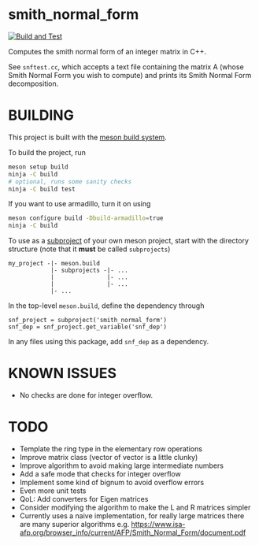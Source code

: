 # smith_normal_form
[![Build and Test](https://github.com/Spuriosity1/smith_normal_form/actions/workflows/main.yml/badge.svg)](https://github.com/Spuriosity1/smith_normal_form/actions/workflows/main.yml)

Computes the smith normal form of an integer matrix in C++.

See `snftest.cc`, which accepts a text file containing the matrix A 
(whose Smith Normal Form you wish to compute)
and prints its Smith Normal Form decomposition.

# BUILDING

This project is built with the [meson build system](https://mesonbuild.com).

To build the project, run
```zsh 
meson setup build
ninja -C build
# optional, runs some sanity checks
ninja -C build test
```
If you want to use armadillo, turn it on using
```zsh
meson configure build -Dbuild-armadillo=true
ninja -C build
```

To use as a [subproject](https://mesonbuild.com/Subprojects.html#using-a-subproject) of your own meson project, start with the directory structure (note that it **must** be called `subprojects`)
```
my_project -|- meson.build
            |- subprojects -|- ...
            |               |- ...
            |               |- ...
            |- ...
```

In the top-level `meson.build`, define the dependency through
```
snf_project = subproject('smith_normal_form')
snf_dep = snf_project.get_variable('snf_dep')
```
In any files using this package, add `snf_dep` as a dependency.

# KNOWN ISSUES
- No checks are done for integer overflow.

# TODO
- Template the ring type in the elementary row operations
- Improve matrix class (vector of vector is a little clunky)
- Improve algorithm to avoid making large intermediate numbers
- Add a safe mode that checks for integer overflow
- Implement some kind of bignum to avoid overflow errors
- Even more unit tests
- QoL: Add converters for Eigen matrices
- Consider modifying the algorithm to make the L and R matrices simpler
- Currently uses a naive implementation, for really large matrices there are many superior algorithms e.g. https://www.isa-afp.org/browser_info/current/AFP/Smith_Normal_Form/document.pdf

